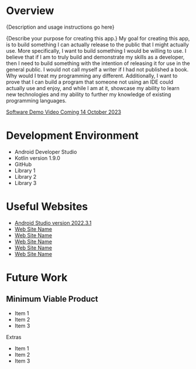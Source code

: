 # Overview

{Description and usage instructions go here}

{Describe your purpose for creating this app.}
My goal for creating this app, is to build something I can actually release to the public that I might actually use. More specifically, I want to build something I would be willing to use. I believe that if I am to truly build and demonstrate my skills as a developer, then I need to build something with the intention of releasing it for use in the general public. I would not call myself a writer if I had not published a book. Why would I treat my programming any different. Additionally, I want to prove that I can build a program that someone not using an IDE could actually use and enjoy, and while I am at it, showcase my ability to learn new technologies and my ability to further my knowledge of existing programming languages. 

[Software Demo Video Coming 14 October 2023](http://youtube.link.goes.here)

# Development Environment

- Android Developer Studio 
- Kotlin version 1.9.0
- GitHub
- Library 1
- Library 2
- Library 3

# Useful Websites

* [Android Studio version 2022.3.1](https://developer.android.com/studio)
* [Web Site Name](http://url.link.goes.here)
* [Web Site Name](http://url.link.goes.here)
* [Web Site Name](http://url.link.goes.here)
* [Web Site Name](http://url.link.goes.here)
* [Web Site Name](http://url.link.goes.here)

# Future Work
## Minimum Viable Product
* Item 1
* Item 2
* Item 3

Extras
* Item 1
* Item 2
* Item 3